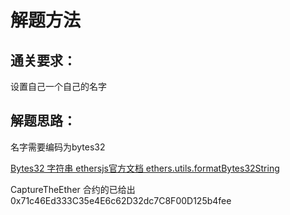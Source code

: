 # 解题方法



## 通关要求：

设置自己一个自己的名字

## 解题思路：

名字需要编码为bytes32

[Bytes32 字符串 ethersjs官方文档 ethers.utils.formatBytes32String](https://learnblockchain.cn/docs/ethers.js/api-utils.html)

CaptureTheEther 合约的已给出 0x71c46Ed333C35e4E6c62D32dc7C8F00D125b4fee
